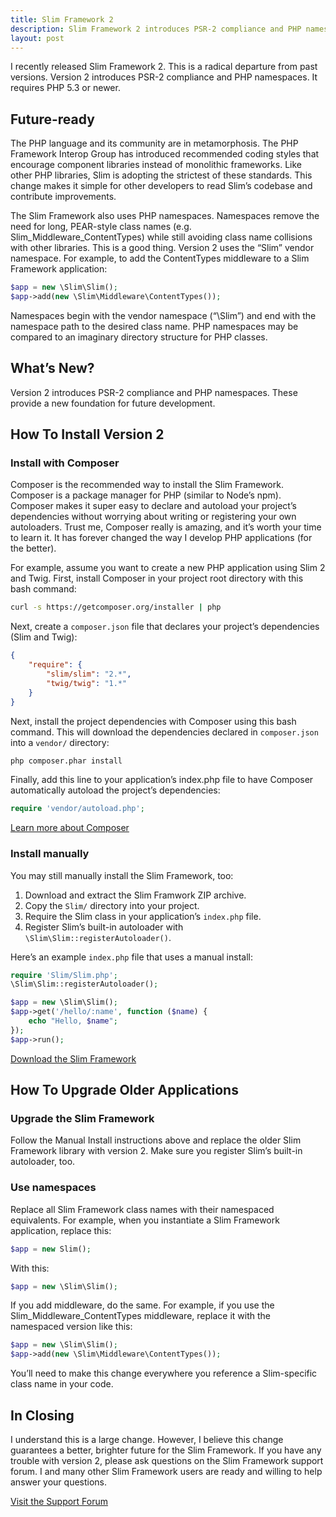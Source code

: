 ```yaml
---
title: Slim Framework 2
description: Slim Framework 2 introduces PSR-2 compliance and PHP namespaces. Learn how to get started.
layout: post
---
```


I recently released Slim Framework 2. This is a radical departure from past versions. Version 2 introduces PSR-2 compliance and PHP namespaces. It requires PHP 5.3 or newer.

## Future-ready

The PHP language and its community are in metamorphosis. The PHP Framework Interop Group has introduced recommended coding styles that encourage component libraries instead of monolithic frameworks. Like other PHP libraries, Slim is adopting the strictest of these standards. This change makes it simple for other developers to read Slim’s codebase and contribute improvements.

The Slim Framework also uses PHP namespaces. Namespaces remove the need for long, PEAR-style class names (e.g. Slim_Middleware_ContentTypes) while still avoiding class name collisions with other libraries. This is a good thing. Version 2 uses the “Slim” vendor namespace. For example, to add the ContentTypes middleware to a Slim Framework application:

```php
$app = new \Slim\Slim();
$app->add(new \Slim\Middleware\ContentTypes());
```

Namespaces begin with the vendor namespace (“\Slim”) and end with the namespace path to the desired class name. PHP namespaces may be compared to an imaginary directory structure for PHP classes.

## What’s New?

Version 2 introduces PSR-2 compliance and PHP namespaces. These provide a new foundation for future development.

## How To Install Version 2

### Install with Composer

Composer is the recommended way to install the Slim Framework. Composer is a package manager for PHP (similar to Node’s npm). Composer makes it super easy to declare and autoload your project’s dependencies without worrying about writing or registering your own autoloaders. Trust me, Composer really is amazing, and it’s worth your time to learn it. It has forever changed the way I develop PHP applications (for the better).

For example, assume you want to create a new PHP application using Slim 2 and Twig. First, install Composer in your project root directory with this bash command:

```bash
curl -s https://getcomposer.org/installer | php
```

Next, create a `composer.json` file that declares your project’s dependencies (Slim and Twig):

```json
{
    "require": {
        "slim/slim": "2.*",
        "twig/twig": "1.*"
    }
}
```

Next, install the project dependencies with Composer using this bash command. This will download the dependencies declared in `composer.json` into a `vendor/` directory:

```bash
php composer.phar install
```

Finally, add this line to your application’s index.php file to have Composer automatically autoload the project’s dependencies:

```php
require 'vendor/autoload.php';
```

[Learn more about Composer](http://getcomposer.org/doc/00-intro.md)

### Install manually

You may still manually install the Slim Framework, too:

1. Download and extract the Slim Framwork ZIP archive.
2. Copy the `Slim/` directory into your project.
3. Require the Slim class in your application’s `index.php` file.
4. Register Slim’s built-in autoloader with `\Slim\Slim::registerAutoloader()`.

Here’s an example `index.php` file that uses a manual install:

```php
require 'Slim/Slim.php';
\Slim\Slim::registerAutoloader();

$app = new \Slim\Slim();
$app->get('/hello/:name', function ($name) {
    echo "Hello, $name";
});
$app->run();
```

[Download the Slim Framework](https://github.com/codeguy/Slim/zipball/master)

## How To Upgrade Older Applications

### Upgrade the Slim Framework

Follow the Manual Install instructions above and replace the older Slim Framework library with version 2. Make sure you register Slim’s built-in autoloader, too.

### Use namespaces

Replace all Slim Framework class names with their namespaced equivalents. For example, when you instantiate a Slim Framework application, replace this:

```php
$app = new Slim();
```

With this:

```php
$app = new \Slim\Slim();
```

If you add middleware, do the same. For example, if you use the Slim_Middleware_ContentTypes middleware, replace it with the namespaced version like this:

```php
$app = new \Slim\Slim();
$app->add(new \Slim\Middleware\ContentTypes());
```

You’ll need to make this change everywhere you reference a Slim-specific class name in your code.

## In Closing

I understand this is a large change. However, I believe this change guarantees a better, brighter future for the Slim Framework. If you have any trouble with version 2, please ask questions on the Slim Framework support forum. I and many other Slim Framework users are ready and willing to help answer your questions.

[Visit the Support Forum](http://help.slimframework.com/)
